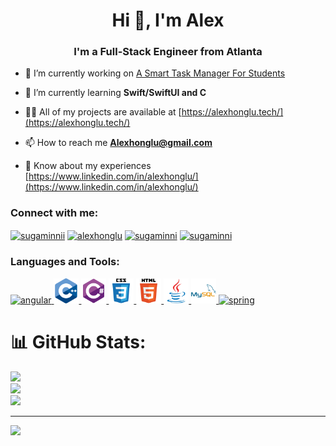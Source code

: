 <h1 align="center">Hi 👋, I'm Alex</h1>
<h3 align="center">I'm a Full-Stack Engineer from Atlanta</h3>

- 🔭 I’m currently working on [A Smart Task Manager For Students](https://github.com/Sugaminni/Task-Manager)

- 🌱 I’m currently learning **Swift/SwiftUI and C**

- 👨‍💻 All of my projects are available at [https://alexhonglu.tech/](https://alexhonglu.tech/)

- 📫 How to reach me **Alexhonglu@gmail.com**

- 📄 Know about my experiences [https://www.linkedin.com/in/alexhonglu/](https://www.linkedin.com/in/alexhonglu/)

<h3 align="left">Connect with me:</h3>
<p align="left">
<a href="https://twitter.com/sugaminnii" target="blank"><img align="center" src="https://raw.githubusercontent.com/rahuldkjain/github-profile-readme-generator/master/src/images/icons/Social/twitter.svg" alt="sugaminnii" height="30" width="40" /></a>
<a href="https://linkedin.com/in/alexhonglu" target="blank"><img align="center" src="https://raw.githubusercontent.com/rahuldkjain/github-profile-readme-generator/master/src/images/icons/Social/linked-in-alt.svg" alt="alexhonglu" height="30" width="40" /></a>
<a href="https://instagram.com/sugaminni" target="blank"><img align="center" src="https://raw.githubusercontent.com/rahuldkjain/github-profile-readme-generator/master/src/images/icons/Social/instagram.svg" alt="sugaminni" height="30" width="40" /></a>
<a href="https://www.leetcode.com/sugaminni" target="blank"><img align="center" src="https://raw.githubusercontent.com/rahuldkjain/github-profile-readme-generator/master/src/images/icons/Social/leet-code.svg" alt="sugaminni" height="30" width="40" /></a>
</p>

<h3 align="left">Languages and Tools:</h3>
<p align="left"> <a href="https://angular.io" target="_blank" rel="noreferrer"> <img src="https://angular.io/assets/images/logos/angular/angular.svg" alt="angular" width="40" height="40"/> </a> <a href="https://www.w3schools.com/cpp/" target="_blank" rel="noreferrer"> <img src="https://raw.githubusercontent.com/devicons/devicon/master/icons/cplusplus/cplusplus-original.svg" alt="cplusplus" width="40" height="40"/> </a> <a href="https://www.w3schools.com/cs/" target="_blank" rel="noreferrer"> <img src="https://raw.githubusercontent.com/devicons/devicon/master/icons/csharp/csharp-original.svg" alt="csharp" width="40" height="40"/> </a> <a href="https://www.w3schools.com/css/" target="_blank" rel="noreferrer"> <img src="https://raw.githubusercontent.com/devicons/devicon/master/icons/css3/css3-original-wordmark.svg" alt="css3" width="40" height="40"/> </a> <a href="https://www.w3.org/html/" target="_blank" rel="noreferrer"> <img src="https://raw.githubusercontent.com/devicons/devicon/master/icons/html5/html5-original-wordmark.svg" alt="html5" width="40" height="40"/> </a> <a href="https://www.java.com" target="_blank" rel="noreferrer"> <img src="https://raw.githubusercontent.com/devicons/devicon/master/icons/java/java-original.svg" alt="java" width="40" height="40"/> </a> <a href="https://www.mysql.com/" target="_blank" rel="noreferrer"> <img src="https://raw.githubusercontent.com/devicons/devicon/master/icons/mysql/mysql-original-wordmark.svg" alt="mysql" width="40" height="40"/> </a> <a href="https://spring.io/" target="_blank" rel="noreferrer"> <img src="https://www.vectorlogo.zone/logos/springio/springio-icon.svg" alt="spring" width="40" height="40"/> </a> </p>

# 📊 GitHub Stats:
![](https://github-readme-stats.vercel.app/api?username=Sugaminni&theme=dark&hide_border=false&include_all_commits=true&count_private=false)<br/>
![](https://nirzak-streak-stats.vercel.app/?user=Sugaminni&theme=dark&hide_border=false)<br/>
![](https://github-readme-stats.vercel.app/api/top-langs/?username=Sugaminni&theme=dark&hide_border=false&include_all_commits=true&count_private=false&layout=compact)

---
[![](https://visitcount.itsvg.in/api?id=Sugaminni&icon=0&color=0)](https://visitcount.itsvg.in)

<!-- Proudly created with GPRM ( https://gprm.itsvg.in ) -->
